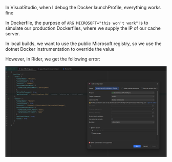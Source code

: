In VisualStudio, when I debug the Docker launchProfile, everything works fine

In Dockerfile, the purpose of `ARG MICROSOFT="this won't work"` is to simulate our production Dockerfiles, where we supply the IP of our cache server.

In local builds, we want to use the public Microsoft registry, so we use the dotnet Docker instrumentation to override the value

However, in Rider, we get the following error:

![error screenshot](img/error.png)
